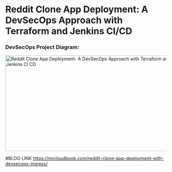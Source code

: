 # Reddit Clone App Deployment: A DevSecOps Approach with Terraform and Jenkins CI/CD 

### DevSecOps Project Diagram:
<img width="560" height="299" alt="Reddit Clone App Deployment- A DevSecOps Approach with Terraform and Jenkins CI CD" src="https://github.com/user-attachments/assets/f7e06a13-6bef-4e95-8ea7-ba645efb2fd6" />


#BLOG LINK
https://mrcloudbook.com/reddit-clone-app-deployment-with-devsecops-ingress/



